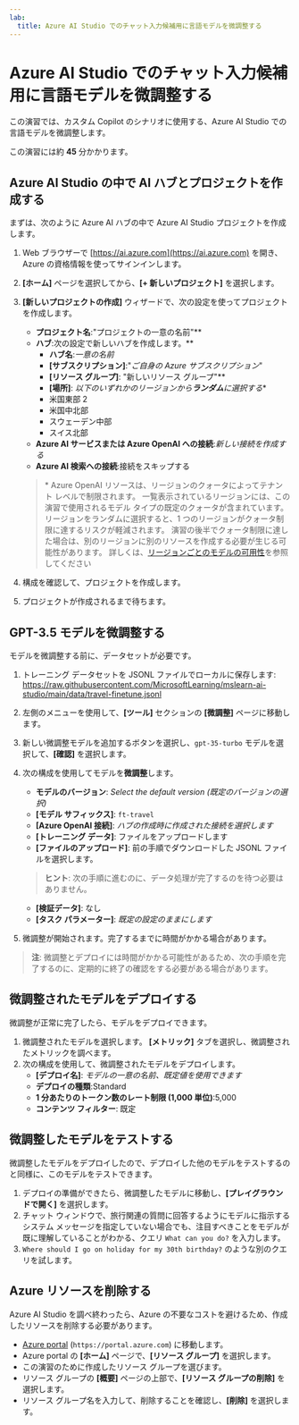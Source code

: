 ```yaml
---
lab:
  title: Azure AI Studio でのチャット入力候補用に言語モデルを微調整する
---
```


# Azure AI Studio でのチャット入力候補用に言語モデルを微調整する

この演習では、カスタム Copilot のシナリオに使用する、Azure AI Studio での言語モデルを微調整します。

この演習には約 **45** 分かかります。

## Azure AI Studio の中で AI ハブとプロジェクトを作成する

まずは、次のように Azure AI ハブの中で Azure AI Studio プロジェクトを作成します。

1. Web ブラウザーで [https://ai.azure.com](https://ai.azure.com) を開き、Azure の資格情報を使ってサインインします。
1. **[ホーム]** ページを選択してから、**[+ 新しいプロジェクト]** を選択します。
1. **[新しいプロジェクトの作成]** ウィザードで、次の設定を使ってプロジェクトを作成します。
    - **プロジェクト名**:"プロジェクトの一意の名前"**
    - **ハブ**:次の設定で新しいハブを作成します。**
        - **ハブ名**:*一意の名前*
        - **[サブスクリプション]**:"*ご自身の Azure サブスクリプション*"
        - **[リソース グループ]**: "新しいリソース グループ"**
        - **[場所]**: *以下のいずれかのリージョンから**ランダム**に選択する*\*
        - 米国東部 2
        - 米国中北部
        - スウェーデン中部
        - スイス北部
    - **Azure AI サービスまたは Azure OpenAI への接続**:*新しい接続を作成する*
    - **Azure AI 検索への接続**:接続をスキップする

    > \* Azure OpenAI リソースは、リージョンのクォータによってテナント レベルで制限されます。 一覧表示されているリージョンには、この演習で使用されるモデル タイプの既定のクォータが含まれています。 リージョンをランダムに選択すると、1 つのリージョンがクォータ制限に達するリスクが軽減されます。 演習の後半でクォータ制限に達した場合は、別のリージョンに別のリソースを作成する必要が生じる可能性があります。 詳しくは、[リージョンごとのモデルの可用性](https://learn.microsoft.com/en-us/azure/ai-studio/concepts/fine-tuning-overview#azure-openai-models)を参照してください

1. 構成を確認して、プロジェクトを作成します。
1. プロジェクトが作成されるまで待ちます。

## GPT-3.5 モデルを微調整する

モデルを微調整する前に、データセットが必要です。

1. トレーニング データセットを JSONL ファイルでローカルに保存します: https://raw.githubusercontent.com/MicrosoftLearning/mslearn-ai-studio/main/data/travel-finetune.jsonl
1. 左側のメニューを使用して、**[ツール]** セクションの **[微調整]** ページに移動します。
1. 新しい微調整モデルを追加するボタンを選択し、`gpt-35-turbo` モデルを選択して、**[確認]** を選択します。
1. 次の構成を使用してモデルを**微調整**します。
    - **モデルのバージョン**: *Select the default version (既定のバージョンの選択)*
    - **[モデル サフィックス]**: `ft-travel`
    - **[Azure OpenAI 接続]**: *ハブの作成時に作成された接続を選択します*
    - **[トレーニング データ]**: ファイルをアップロードします
    - **[ファイルのアップロード]**: 前の手順でダウンロードした JSONL ファイルを選択します。

    > **ヒント**: 次の手順に進むのに、データ処理が完了するのを待つ必要はありません。

    - **[検証データ]**: なし
    - **[タスク パラメーター]**: *既定の設定のままにします*
1. 微調整が開始されます。完了するまでに時間がかかる場合があります。

> **注**: 微調整とデプロイには時間がかかる可能性があるため、次の手順を完了するのに、定期的に終了の確認をする必要がある場合があります。

## 微調整されたモデルをデプロイする

微調整が正常に完了したら、モデルをデプロイできます。

1. 微調整されたモデルを選択します。 **[メトリック]** タブを選択し、微調整されたメトリックを調べます。
1. 次の構成を使用して、微調整されたモデルをデプロイします。
    - **[デプロイ名]**: *モデルの一意の名前、既定値を使用できます*
    - **デプロイの種類**:Standard
    - **1 分あたりのトークン数のレート制限 (1,000 単位)**:5,000
    - **コンテンツ フィルター**: 既定

## 微調整したモデルをテストする

微調整したモデルをデプロイしたので、デプロイした他のモデルをテストするのと同様に、このモデルをテストできます。

1. デプロイの準備ができたら、微調整したモデルに移動し、**[プレイグラウンドで開く]** を選択します。
1. チャット ウィンドウで、旅行関連の質問に回答するようにモデルに指示するシステム メッセージを指定していない場合でも、注目すべきことをモデルが既に理解していることがわかる、クエリ `What can you do?` を入力します。
1. `Where should I go on holiday for my 30th birthday?` のような別のクエリを試します。

## Azure リソースを削除する

Azure AI Studio を調べ終わったら、Azure の不要なコストを避けるため、作成したリソースを削除する必要があります。

- [Azure portal](https://portal.azure.com) (`https://portal.azure.com`) に移動します。
- Azure portal の **[ホーム]** ページで、**[リソース グループ]** を選択します。
- この演習のために作成したリソース グループを選びます。
- リソース グループの **[概要]** ページの上部で、**[リソース グループの削除]** を選択します。
- リソース グループ名を入力して、削除することを確認し、**[削除]** を選択します。
